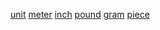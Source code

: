 [unit](http://dict.youdao.com/w/eng/unit/#keyfrom=dict2.index) [meter](http://dict.youdao.com/w/eng/meter/#keyfrom=dict2.index) [inch](http://dict.youdao.com/w/eng/inch/#keyfrom=dict2.index) [pound](http://dict.youdao.com/w/eng/pound/#keyfrom=dict2.index) [gram](http://dict.youdao.com/w/eng/gram/#keyfrom=dict2.index) [piece](http://dict.youdao.com/w/eng/piece/#keyfrom=dict2.index)